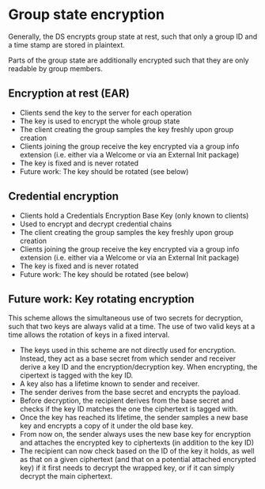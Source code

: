 # Group state encryption

Generally, the DS encrypts group state at rest, such that only a group ID and a time stamp are stored in plaintext.

Parts of the group state are additionally encrypted such that they are only readable by group members.

## Encryption at rest (EAR)

* Clients send the key to the server for each operation
* The key is used to encrypt the whole group state
* The client creating the group samples the key freshly upon group creation
* Clients joining the group receive the key encrypted via a group info extension (i.e. either via a Welcome or via an External Init package)
* The key is fixed and is never rotated
* Future work: The key should be rotated (see below)

## Credential encryption

* Clients hold a Credentials Encryption Base Key (only known to clients)
* Used to encrypt and decrypt credential chains
* The client creating the group samples the key freshly upon group creation
* Clients joining the group receive the key encrypted via a group info extension (i.e. either via a Welcome or via an External Init package)
* The key is fixed and is never rotated
* Future work: The key should be rotated (see below)

## Future work: Key rotating encryption

This scheme allows the simultaneous use of two secrets for decryption, such that two keys are always valid at a time. The use of two valid keys at a time allows the rotation of keys in a fixed interval.

* The keys used in this scheme are not directly used for encryption. Instead, they act as a base secret from which sender and receiver derive a key ID and the encryption/decryption key. When encrypting, the cipertext is tagged with the key ID.
* A key also has a lifetime known to sender and receiver.
* The sender derives from the base secret and encrypts the payload.
* Before decryption, the recipient derives from the base secret and checks if the key ID matches the one the ciphertext is tagged with.
* Once the key has reached its lifetime, the sender samples a new base key and encrypts a copy of it under the old base key.
* From now on, the sender always uses the new base key for encryption and attaches the encrypted key to ciphertexts (in addition to the key ID)
* The recipient can now check based on the ID of the key it holds, as well as that on a given ciphertext (and that on a potential attached encrypted key) if it first needs to decrypt the wrapped key, or if it can simply decrypt the main ciphertext.

